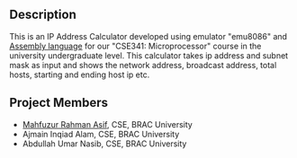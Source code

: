 ## Description
This is an IP Address Calculator developed using emulator "emu8086" and [Assembly language](https://en.wikipedia.org/wiki/Assembly_language) for our "CSE341: Microprocessor" course in the university undergraduate level. This calculator takes ip address and subnet mask as input and shows the network address, broadcast address, total hosts, starting and ending host ip etc.

## Project Members
* [Mahfuzur Rahman Asif](https://mahfuzasif.github.io/), CSE, BRAC University
* Ajmain Inqiad Alam, CSE, BRAC University
* Abdullah Umar Nasib, CSE, BRAC University